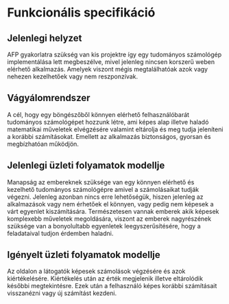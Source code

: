 # Funkcionális specifikáció

## Jelenlegi helyzet

AFP gyakorlatra szükség van kis projektre így egy tudományos számológép implementálása lett megbeszélve, mivel jelenleg nincsen korszerű weben elérhető alkalmazás.
Amelyek viszont mégis megtalálhatóak azok vagy nehezen kezelhetőek vagy nem reszponzívak.

## Vágyálomrendszer

A cél, hogy egy böngészőből könnyen elérhető felhasználóbarát tudományos számológépet hozzunk létre, ami képes alap illetve haladó matematikai műveletek elvégzésére valamint eltárolja és meg tudja jeleníteni a korábbi számításokat. Emellett az alkalmazás biztonságos, gyorsan és megbízhatóan működjön.


## Jelenlegi üzleti folyamatok modellje

Manapság az embereknek szüksége van egy könnyen elérhető és kezelhető tudományos számológépre amivel a számolásaikat tudják végezni. Jelenleg azonban nincs erre lehetőségük, hiszen  jelenleg az alkalmazások vagy nem érhetőek el könnyen, vagy pedig nem képesek a várt egyenlet kiszámítására. Természetesen vannak emberek akik képesek komplexebb műveletek megoldására, viszont az emberek nagyrészének szüksége van a bonyolultabb egyenletek leegyszerűsítésére, hogy a feladataival tudjon érdemben haladni.

## Igényelt üzleti folyamatok modellje

Az oldalon a látogatók képesek számolások végzésére és azok kiértékelésére.
Kiértékelés után az érték megjelenik illetve eltárolódik későbbi megtekintésre.
Ezek után a felhasználó képes korábbi számításait visszanézni vagy új számítást kezdeni.